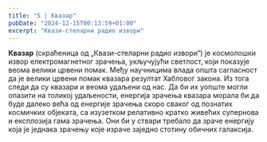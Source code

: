 ```yaml
---
title: "5 | Квазар"
pubDate: "2024-12-15T00:13:59+01:00"
excerpt: "Квази-стеларни радио извори"
---
```


**Квазар** (скраћеница од „Квази-стеларни радио извори“) је космолошки извор електромагнетног зрачења, укључујући светлост, који показује веома велики црвени помак. Међу научницима влада општа сагласност да је велики црвени помак квазара резултат Хабловог закона. Из тога следи да су квазари и веома удаљени од нас. Да би их уопште могли опазити на толикој удаљености, енергија зрачења квазара морала би да буде далеко већа од енергије зрачења скоро сваког од познатих космичких објеката, са изузетком релативно кратко живећих супернова и експлозија гама зрачења. Они би у ствари требало да зраче енергију која је једнака зрачењу које израче заједно стотину обичних галаксија.
